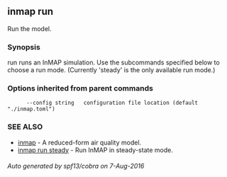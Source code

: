 ## inmap run

Run the model.

### Synopsis


run runs an InMAP simulation. Use the subcommands specified below to  choose a run mode. (Currently 'steady' is the only available run mode.)

### Options inherited from parent commands

```
      --config string   configuration file location (default "./inmap.toml")
```

### SEE ALSO
* [inmap](inmap.md)	 - A reduced-form air quality model.
* [inmap run steady](inmap_run_steady.md)	 - Run InMAP in steady-state mode.

###### Auto generated by spf13/cobra on 7-Aug-2016
